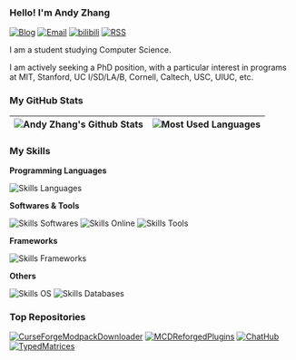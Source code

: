 <!-- markdownlint-disable MD033 MD036 MD041 -->
### Hello! I'm Andy Zhang

[![Blog](https://img.shields.io/badge/Blog-Anbdy's%20Blog-brightgreen)](https://blog.zhanganzhi.com/)
[![Email](https://img.shields.io/badge/Email-public@mail.zhanganzhi.com-brightgreen)](mailto:public@mail.zhanganzhi.com)
[![bilibili](https://img.shields.io/badge/bilibili-zhang_anzhi-00A1D6?logo=bilibili&logoColor=fff)](https://space.bilibili.com/114343368)
[![RSS](https://img.shields.io/badge/RSS-RSS-FFA500?logo=rss&logoColor=fff)](https://blog.zhanganzhi.com/atom.xml)

I am a student studying Computer Science.

I am actively seeking a PhD position, with a particular interest in programs at MIT, Stanford, UC I/SD/LA/B, Cornell, Caltech, USC, UIUC, etc.

### My GitHub Stats

| <img align="center" alt="Andy Zhang's Github Stats" src="https://github-readme-stats.vercel.app/api?username=AnzhiZhang&show_icons=true&count_private=true&include_all_commits=true&hide_border=true" /> | <img align="center" alt="Most Used Languages" src="https://github-readme-stats.vercel.app/api/top-langs/?username=AnzhiZhang&hide_border=true&layout=compact&exclude_repo=AnzhiZhang.github.io" /> |
| - | - |

### My Skills

**Programming Languages**

![Skills Languages](https://skillicons.dev/icons?i=c,cpp,css,html,java,js,latex,md,py,regex,sass,ts)

**Softwares & Tools**

![Skills Softwares](https://skillicons.dev/icons?i=discord,git,idea,nginx,nodejs,ps,postman,powershell,pr,vim,vscode)
![Skills Online](https://skillicons.dev/icons?i=cloudflare,github,githubactions,linkedin,stackoverflow,vercel)
![Skills Tools](https://skillicons.dev/icons?i=docker,gradle,maven)

**Frameworks**

![Skills Frameworks](https://skillicons.dev/icons?i=fastapi,flask,nuxtjs,spring,vue)

**Others**

![Skills OS](https://skillicons.dev/icons?i=arduino,linux,raspberrypi)
![Skills Databases](https://skillicons.dev/icons?i=kafka,mysql,postgres,redis,sqlite)

### Top Repositories

[![CurseForgeModpackDownloader](https://github-readme-stats.vercel.app/api/pin/?hide_border=true&username=AnzhiZhang&repo=CurseForgeModpackDownloader)](https://github.com/AnzhiZhang/CurseForgeModpackDownloader)
[![MCDReforgedPlugins](https://github-readme-stats.vercel.app/api/pin/?hide_border=true&username=AnzhiZhang&repo=MCDReforgedPlugins)](https://github.com/AnzhiZhang/MCDReforgedPlugins)
[![ChatHub](https://github-readme-stats.vercel.app/api/pin/?hide_border=true&username=AnzhiZhang&repo=ChatHub)](https://github.com/AnzhiZhang/ChatHub)
[![TypedMatrices](https://github-readme-stats.vercel.app/api/pin/?hide_border=true&show_owner=true&username=TypedMatrices&repo=TypedMatrices.jl)](https://github.com/TypedMatrices/TypedMatrices.jl)
